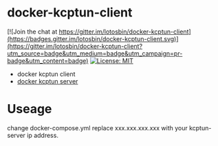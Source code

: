# docker-kcptun-client

[![Join the chat at https://gitter.im/lotosbin/docker-kcptun-client](https://badges.gitter.im/lotosbin/docker-kcptun-client.svg)](https://gitter.im/lotosbin/docker-kcptun-client?utm_source=badge&utm_medium=badge&utm_campaign=pr-badge&utm_content=badge)
[![License: MIT](https://img.shields.io/badge/License-MIT-yellow.svg)](https://opensource.org/licenses/MIT)


- docker kcptun client
- [docker kcptun server](http://githuc.com/lotosbin/docker-kcptun-server)

# Useage
 change docker-compose.yml 
 replace xxx.xxx.xxx.xxx with your kcptun-server ip address.
